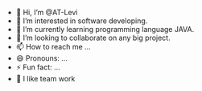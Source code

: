 - 👋 Hi, I’m @AT-Levi
- 👀 I’m interested in software developing.
- 🌱 I’m currently learning programming language JAVA.
- 💞️ I’m looking to collaborate on any big project.
- 📫 How to reach me ...
- 😄 Pronouns: ...
- ⚡ Fun fact: ...
- 👥 I like team work
<!---
AT-Levi/AT-Levi is a ✨ special ✨ repository because its `README.md` (this file) appears on your GitHub profile.
You can click the Preview link to take a look at your changes.
--->

